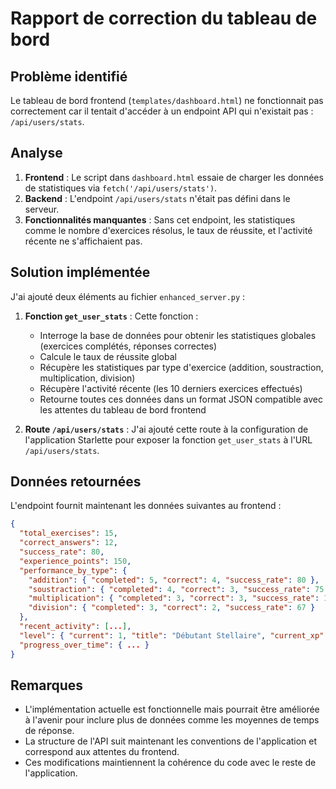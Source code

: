 # Rapport de correction du tableau de bord

## Problème identifié
Le tableau de bord frontend (`templates/dashboard.html`) ne fonctionnait pas correctement car il tentait d'accéder à un endpoint API qui n'existait pas : `/api/users/stats`.

## Analyse
1. **Frontend** : Le script dans `dashboard.html` essaie de charger les données de statistiques via `fetch('/api/users/stats')`.
2. **Backend** : L'endpoint `/api/users/stats` n'était pas défini dans le serveur.
3. **Fonctionnalités manquantes** : Sans cet endpoint, les statistiques comme le nombre d'exercices résolus, le taux de réussite, et l'activité récente ne s'affichaient pas.

## Solution implémentée
J'ai ajouté deux éléments au fichier `enhanced_server.py` :

1. **Fonction `get_user_stats`** : Cette fonction :
   - Interroge la base de données pour obtenir les statistiques globales (exercices complétés, réponses correctes)
   - Calcule le taux de réussite global
   - Récupère les statistiques par type d'exercice (addition, soustraction, multiplication, division)
   - Récupère l'activité récente (les 10 derniers exercices effectués)
   - Retourne toutes ces données dans un format JSON compatible avec les attentes du tableau de bord frontend

2. **Route `/api/users/stats`** : J'ai ajouté cette route à la configuration de l'application Starlette pour exposer la fonction `get_user_stats` à l'URL `/api/users/stats`.

## Données retournées
L'endpoint fournit maintenant les données suivantes au frontend :

```json
{
  "total_exercises": 15,
  "correct_answers": 12,
  "success_rate": 80,
  "experience_points": 150,
  "performance_by_type": {
    "addition": { "completed": 5, "correct": 4, "success_rate": 80 },
    "soustraction": { "completed": 4, "correct": 3, "success_rate": 75 },
    "multiplication": { "completed": 3, "correct": 3, "success_rate": 100 },
    "division": { "completed": 3, "correct": 2, "success_rate": 67 }
  },
  "recent_activity": [...],
  "level": { "current": 1, "title": "Débutant Stellaire", "current_xp": 25, "next_level_xp": 100 },
  "progress_over_time": { ... }
}
```

## Remarques
- L'implémentation actuelle est fonctionnelle mais pourrait être améliorée à l'avenir pour inclure plus de données comme les moyennes de temps de réponse.
- La structure de l'API suit maintenant les conventions de l'application et correspond aux attentes du frontend.
- Ces modifications maintiennent la cohérence du code avec le reste de l'application. 